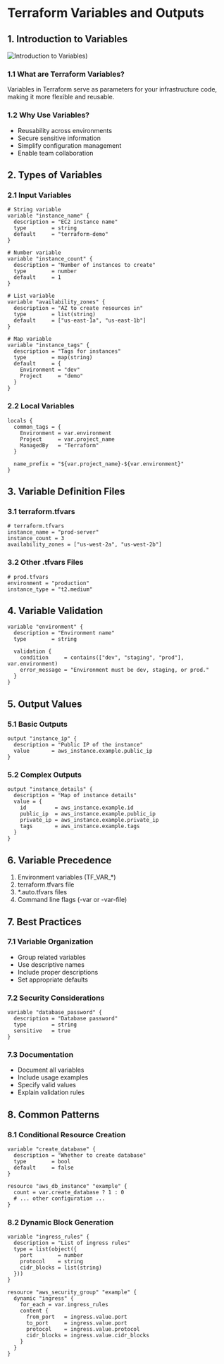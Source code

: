 # Terraform Variables and Outputs

## 1. Introduction to Variables
![Introduction to Variables)](/05-terraform-variables/05-diagrams/05-theory-diagrams/terraform_variables_concept.png)
### 1.1 What are Terraform Variables?
Variables in Terraform serve as parameters for your infrastructure code, making it more flexible and reusable.

### 1.2 Why Use Variables?
- Reusability across environments
- Secure sensitive information
- Simplify configuration management
- Enable team collaboration

## 2. Types of Variables
### 2.1 Input Variables
```hcl
# String variable
variable "instance_name" {
  description = "EC2 instance name"
  type        = string
  default     = "terraform-demo"
}

# Number variable
variable "instance_count" {
  description = "Number of instances to create"
  type        = number
  default     = 1
}

# List variable
variable "availability_zones" {
  description = "AZ to create resources in"
  type        = list(string)
  default     = ["us-east-1a", "us-east-1b"]
}

# Map variable
variable "instance_tags" {
  description = "Tags for instances"
  type        = map(string)
  default     = {
    Environment = "dev"
    Project     = "demo"
  }
}
```

### 2.2 Local Variables
```hcl
locals {
  common_tags = {
    Environment = var.environment
    Project     = var.project_name
    ManagedBy   = "Terraform"
  }
  
  name_prefix = "${var.project_name}-${var.environment}"
}
```

## 3. Variable Definition Files
### 3.1 terraform.tfvars
```hcl
# terraform.tfvars
instance_name = "prod-server"
instance_count = 3
availability_zones = ["us-west-2a", "us-west-2b"]
```

### 3.2 Other .tfvars Files
```hcl
# prod.tfvars
environment = "production"
instance_type = "t2.medium"
```

## 4. Variable Validation
```hcl
variable "environment" {
  description = "Environment name"
  type        = string
  
  validation {
    condition     = contains(["dev", "staging", "prod"], var.environment)
    error_message = "Environment must be dev, staging, or prod."
  }
}
```

## 5. Output Values
### 5.1 Basic Outputs
```hcl
output "instance_ip" {
  description = "Public IP of the instance"
  value       = aws_instance.example.public_ip
}
```

### 5.2 Complex Outputs
```hcl
output "instance_details" {
  description = "Map of instance details"
  value = {
    id         = aws_instance.example.id
    public_ip  = aws_instance.example.public_ip
    private_ip = aws_instance.example.private_ip
    tags       = aws_instance.example.tags
  }
}
```

## 6. Variable Precedence
1. Environment variables (TF_VAR_*)
2. terraform.tfvars file
3. *.auto.tfvars files
4. Command line flags (-var or -var-file)

## 7. Best Practices
### 7.1 Variable Organization
- Group related variables
- Use descriptive names
- Include proper descriptions
- Set appropriate defaults

### 7.2 Security Considerations
```hcl
variable "database_password" {
  description = "Database password"
  type        = string
  sensitive   = true
}
```

### 7.3 Documentation
- Document all variables
- Include usage examples
- Specify valid values
- Explain validation rules

## 8. Common Patterns
### 8.1 Conditional Resource Creation
```hcl
variable "create_database" {
  description = "Whether to create database"
  type        = bool
  default     = false
}

resource "aws_db_instance" "example" {
  count = var.create_database ? 1 : 0
  # ... other configuration ...
}
```

### 8.2 Dynamic Block Generation
```hcl
variable "ingress_rules" {
  description = "List of ingress rules"
  type = list(object({
    port        = number
    protocol    = string
    cidr_blocks = list(string)
  }))
}

resource "aws_security_group" "example" {
  dynamic "ingress" {
    for_each = var.ingress_rules
    content {
      from_port   = ingress.value.port
      to_port     = ingress.value.port
      protocol    = ingress.value.protocol
      cidr_blocks = ingress.value.cidr_blocks
    }
  }
}
``` 